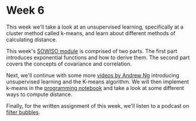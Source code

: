 
# Week 6

This week we'll take a look at an unsupervised learning, specifically at a
cluster method called k-means, and learn about different methods of calculating
distance.

This week's [SOWISO module](/week6/exponentials-and-logarithms) is comprised of
two parts. The first part introduces exponential functions and how to derive
them. The second part covers the concepts of covariance and correlation.

Next, we'll continue with some more [videos by Andrew Ng](/week6/unsupervised-learning)
introducing unsupervised learning and the K-means algorithm. We will then
implement k-means in the [programming notebook](/week6/k-means) and
take a look at some different ways to compute distance.

Finally, for the written assignment of this week, we'll listen to a podcast on
[filter bubbles](/week6/filter-bubbles).
